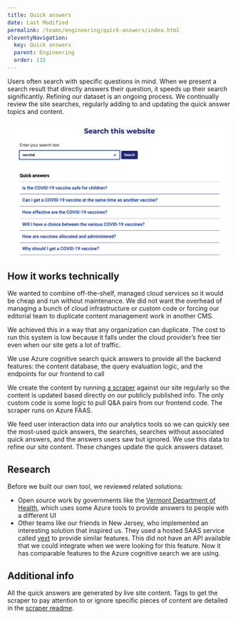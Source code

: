 ```yaml
---
title: Quick answers
date: Last Modified 
permalink: /teams/engineering/quick-answers/index.html
eleventyNavigation:
  key: Quick answers
  parent: Engineering
  order: 115
---
```


Users often search with specific questions in mind. When we present a search result that directly answers their question, it speeds up their search significantly. Refining our dataset is an ongoing process. We continually review the site searches, regularly adding to and updating the quick answer topics and content.

<img src="/content/images/quick-answers.png" />

## How it works technically

We wanted to combine off-the-shelf, managed cloud services so it would be cheap and run without maintenance. We did not want the overhead of managing a bunch of cloud infrastructure or custom code or forcing our editorial team to duplicate content management work in another CMS.

We achieved this in a way that any organization can duplicate. The cost to run this system is low because it falls under the cloud provider’s free tier even when our site gets a lot of traffic.

We use Azure cognitive search quick answers to provide all the backend features: the content database, the query evaluation logic, and the endpoints for our frontend to call

We create the content by running [a scraper](https://github.com/cagov/Cron/tree/master/qnacrawler) against our site regularly so the content is updated based directly on our publicly published info. The only custom code is some logic to pull Q&A pairs from our frontend code. The scraper runs on Azure FAAS.

We feed user interaction data into our analytics tools so we can quickly see the most-used quick answers, the searches, searches without associated quick answers, and the answers users saw but ignored. We use this data to refine our site content. These changes update the quick answers dataset.

## Research

Before we built our own tool, we reviewed related solutions:

* Open source work by governments like the [Vermont Department of Health](https://github.com/VermontDepartmentOfHealth/covid-bot), which uses some Azure tools to provide answers to people with a different UI
* Other teams like our friends in New Jersey, who implemented an interesting solution that inspired us. They used a hosted SAAS service called <a href="https://www.yext.com/">yext</a> to provide similar features. This did not have an API available that we could integrate when we were looking for this feature. Now it has comparable features to the Azure cognitive search we are using.

## Additional info

All the quick answers are generated by live site content. Tags to get the scraper to pay attention to or ignore specific pieces of content are detailed in the [scraper readme](https://github.com/cagov/Cron/blob/master/qnacrawler/readme.md).
